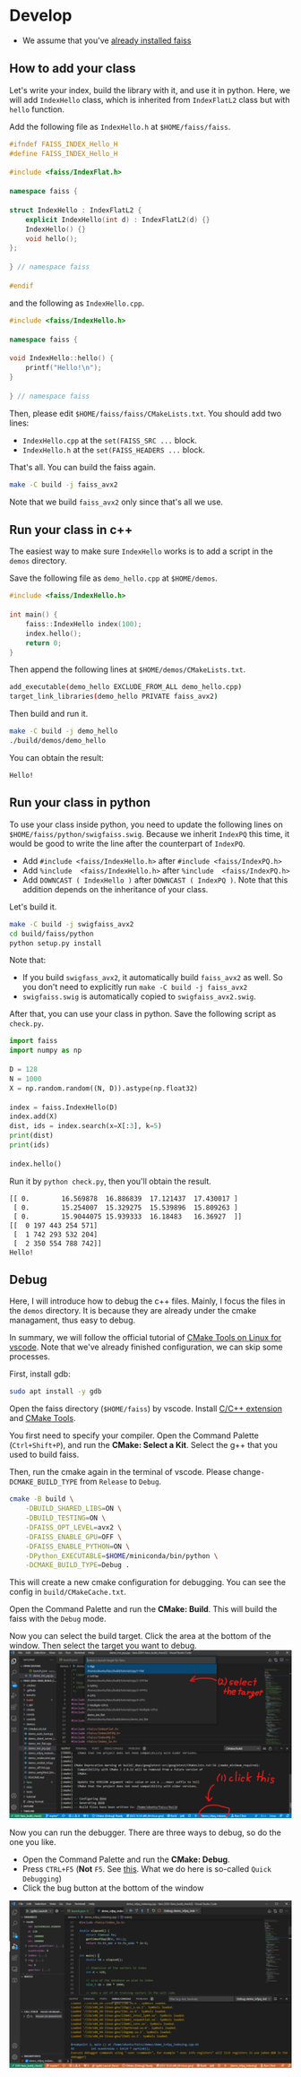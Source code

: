 # Develop
- We assume that you've [already installed faiss](build.md)

## How to add your class
Let's write your index, build the library with it, and use it in python. Here, we will add `IndexHello` class, which is inherited from `IndexFlatL2` class but with `hello` function.

Add the following file as `IndexHello.h` at `$HOME/faiss/faiss`.
```c++
#ifndef FAISS_INDEX_Hello_H
#define FAISS_INDEX_Hello_H

#include <faiss/IndexFlat.h>

namespace faiss {

struct IndexHello : IndexFlatL2 {
    explicit IndexHello(int d) : IndexFlatL2(d) {}
    IndexHello() {}
    void hello();
};

} // namespace faiss

#endif

```

and the following as `IndexHello.cpp`.

```c++
#include <faiss/IndexHello.h>

namespace faiss {

void IndexHello::hello() {
    printf("Hello!\n");
}

} // namespace faiss
```

Then, please edit `$HOME/faiss/faiss/CMakeLists.txt`.
You should add two lines:
- `IndexHello.cpp` at the `set(FAISS_SRC ...` block.
- `IndexHello.h` at the `set(FAISS_HEADERS ...` block.

That's all. You can build the faiss again.
```bash
make -C build -j faiss_avx2
```
Note that we build `faiss_avx2` only since that's all we use.

## Run your class in c++
The easiest way to make sure `IndexHello` works is to add a script in the `demos` directory.

Save the following file as `demo_hello.cpp` at `$HOME/demos`.
```c++
#include <faiss/IndexHello.h>

int main() {
    faiss::IndexHello index(100);
    index.hello();
    return 0;
}
```
Then append the following lines at `$HOME/demos/CMakeLists.txt`.
```bash
add_executable(demo_hello EXCLUDE_FROM_ALL demo_hello.cpp)
target_link_libraries(demo_hello PRIVATE faiss_avx2)
```

Then build and run it.
```bash
make -C build -j demo_hello
./build/demos/demo_hello
```
You can obtain the result:
```console
Hello!
```

## Run your class in python
To use your class inside python, you need to update the following lines on `$HOME/faiss/python/swigfaiss.swig`. Because we inherit `IndexPQ` this time, it would be good to write the line after the counterpart of `IndexPQ`.
- Add `#include <faiss/IndexHello.h>` after `#include <faiss/IndexPQ.h>`
- Add `%include  <faiss/IndexHello.h>` after `%include  <faiss/IndexPQ.h>`
- Add `DOWNCAST ( IndexHello )` after `DOWNCAST ( IndexPQ )`. Note that this addition depends on the inheritance of your class.

Let's build it.
```bash
make -C build -j swigfaiss_avx2
cd build/faiss/python
python setup.py install
```
Note that:
- If you build `swigfass_avx2`, it automatically build `faiss_avx2` as well. So you don't need to explicitly run `make -C build -j faiss_avx2`
- `swigfaiss.swig` is automatically copied to `swigfaiss_avx2.swig`. 

After that, you can use your class in python. 
Save the following script as `check.py`.
```python
import faiss
import numpy as np

D = 128
N = 1000
X = np.random.random((N, D)).astype(np.float32)

index = faiss.IndexHello(D)
index.add(X)
dist, ids = index.search(x=X[:3], k=5)
print(dist)
print(ids)

index.hello()
```

Run it by `python check.py`, then you'll obtain the result.
```console
[[ 0.        16.569878  16.886839  17.121437  17.430017 ]
 [ 0.        15.254007  15.329275  15.539896  15.809263 ]
 [ 0.        15.9044075 15.939333  16.18483   16.36927  ]]
[[  0 197 443 254 571]
 [  1 742 293 532 204]
 [  2 350 554 788 742]]
Hello!
```


## Debug

Here, I will introduce how to debug the c++ files. Mainly,
I focus the files in the `demos` directory.
It is because they are already under the cmake managament, thus easy to debug.

In summary, we will follow the official tutorial of [CMake Tools on Linux for vscode](https://code.visualstudio.com/docs/cpp/cmake-linux). Note that we've already finished configuration, we can skip some processes.


First, install gdb:
```bash
sudo apt install -y gdb
```

Open the faiss directory (`$HOME/faiss`) by vscode. Install [C/C++ extension](https://marketplace.visualstudio.com/items?itemName=ms-vscode.cpptools) and [CMake Tools](https://marketplace.visualstudio.com/items?itemName=ms-vscode.cmake-tools).

You first need to specify your compiler. Open the Command Palette (`Ctrl+Shift+P`), and run the **CMake: Select a Kit**. Select the g++ that you used to build faiss.


Then, run the cmake again in the terminal of vscode.
Please change`-DCMAKE_BUILD_TYPE` from `Release` to `Debug`.
```bash
cmake -B build \
    -DBUILD_SHARED_LIBS=ON \
    -DBUILD_TESTING=ON \
    -DFAISS_OPT_LEVEL=avx2 \
    -DFAISS_ENABLE_GPU=OFF \
    -DFAISS_ENABLE_PYTHON=ON \
    -DPython_EXECUTABLE=$HOME/miniconda/bin/python \
    -DCMAKE_BUILD_TYPE=Debug .
```
This will create a new cmake configuration for debugging. You can see the config in `build/CMakeCache.txt`.


Open the Command Palette and run the **CMake: Build**. This will build the faiss with the `Debug` mode.

Now you can select the build target. Click the area at the bottom of the window. Then select the target you want to debug. 
![](img/debug_faiss1.png)

Now you can run the debugger. There are three ways to debug, so do the one you like.
- Open the Command Palette and run the **CMake: Debug**.
- Press `CTRL+F5` (**Not** `F5`. See [this](https://vector-of-bool.github.io/docs/vscode-cmake-tools/debugging.html#quick-debugging). What we do here is so-called `Quick Debugging`)
- Click the bug button at the bottom of the window 

![](img/debug_faiss2.png)